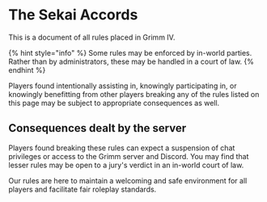 # The Sekai Accords

This is a document of all rules placed in Grimm IV.

{% hint style="info" %}
Some rules may be enforced by in-world parties. Rather than by administrators, these may be handled in a court of law.
{% endhint %}

Players found intentionally assisting in, knowingly participating in, or knowingly benefitting from other players breaking any of the rules listed on this page may be subject to appropriate consequences as well.



## Consequences dealt by the server

Players found breaking these rules can expect a suspension of chat privileges or access to the Grimm server and Discord. You may find that lesser rules may be open to a jury's verdict in an in-world court of law.

Our rules are here to maintain a welcoming and safe environment for all players and facilitate fair roleplay standards.

